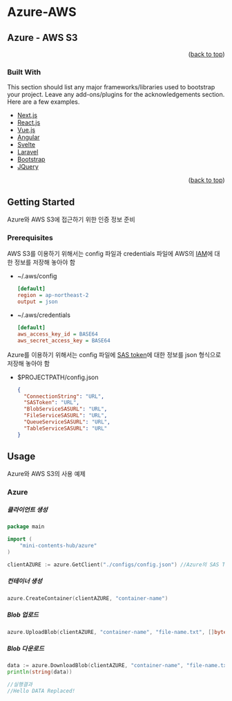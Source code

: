 # Azure-AWS






<div id="top"></div>




## Azure - AWS S3 



<p align="right">(<a href="#top">back to top</a>)</p>



### Built With

This section should list any major frameworks/libraries used to bootstrap your project. Leave any add-ons/plugins for the acknowledgements section. Here are a few examples.

* [Next.js](https://nextjs.org/)
* [React.js](https://reactjs.org/)
* [Vue.js](https://vuejs.org/)
* [Angular](https://angular.io/)
* [Svelte](https://svelte.dev/)
* [Laravel](https://laravel.com)
* [Bootstrap](https://getbootstrap.com)
* [JQuery](https://jquery.com)

<p align="right">(<a href="#top">back to top</a>)</p>




## Getting Started

Azure와 AWS S3에 접근하기 위한 인증 정보 준비

### Prerequisites

AWS S3를 이용하기 위해서는 config 파일과 credentials 파일에 AWS의 [IAM](https://console.aws.amazon.com/iam/home)에 대한 정보를 저장해 놓아야 함 

- ~/.aws/config

  ```ini
  [default]
  region = ap-northeast-2
  output = json
  ```

* ~/.aws/credentials

  ```ini
  [default]
  aws_access_key_id = BASE64
  aws_secret_access_key = BASE64
  ```




Azure를 이용하기 위해서는 config 파일에 [SAS token](https://portal.azure.com/)에 대한 정보를 json 형식으로 저장해 놓아야 함 

- $PROJECTPATH/config.json

  ```json
  {
    "ConnectionString": "URL",
    "SASToken": "URL",
    "BlobServiceSASURL": "URL",
    "FileServiceSASURL": "URL",
    "QueueServiceSASURL": "URL",
    "TableServiceSASURL": "URL"
  }
  ```

  

## Usage

Azure와 AWS S3의 사용 예제

### Azure

##### 클라이언트 생성

```go
package main

import (
	"mini-contents-hub/azure"
)

clientAZURE := azure.GetClient("./configs/config.json") //Azure의 SAS Token을 저장한 json 파일의 경로
```



##### 컨테이너 생성

```go
azure.CreateContainer(clientAZURE, "container-name")
```



##### Blob 업로드 

```go
azure.UploadBlob(clientAZURE, "container-name", "file-name.txt", []byte("Hello DATA Replaced!"))
```



##### Blob 다운로드

```go
data := azure.DownloadBlob(clientAZURE, "container-name", "file-name.txt")
println(string(data))

//실행결과
//Hello DATA Replaced!
```



##### 
